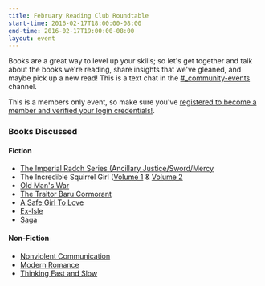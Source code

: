 ```yaml
---
title: February Reading Club Roundtable
start-time: 2016-02-17T18:00:00-08:00
end-time: 2016-02-17T19:00:00-08:00
layout: event
---
```


Books are a great way to level up your skills; so let's get together and talk about the books we're reading, share insights that we've gleaned, and maybe pick up a new read! This is a text chat in the [#\_community-events](https://apprenticeship.slack.com/messages/_community-events/) channel.


This is a members only event, so make sure you've [registered to become a member and verified your login credentials!](https://zee8.typeform.com/to/b9wyG6).

### Books Discussed

#### Fiction
- [The Imperial Radch Series (Ancillary Justice/Sword/Mercy](http://www.amazon.com/gp/product/B0141KAPI6/ref=series_rw_dp_sw)
- The Incredible Squirrel Girl ([Volume 1](http://www.amazon.com/Unbeatable-Squirrel-Girl-Vol-Power-ebook/dp/B013H37TUK/ref=sr_1_1?s=books&ie=UTF8&qid=1455763683&sr=1-1&keywords=Incredible+Squirrel+Girl) & [Volume 2](http://www.amazon.com/gp/product/B017JHJHIW/ref=series_rw_dp_sw)
- [Old Man's War](http://www.amazon.com/Old-Mans-War-John-Scalzi-ebook/dp/B000SEIK2S/ref=sr_1_1?s=digital-text&ie=UTF8&qid=1455763736&sr=1-1&keywords=Old+Mans+War)
- [The Traitor Baru Cormorant](http://www.amazon.com/Traitor-Baru-Cormorant-Seth-Dickinson-ebook/dp/B00V351EOM/ref=sr_1_1?s=digital-text&ie=UTF8&qid=1455763754&sr=1-1)
- [A Safe Girl To Love](http://www.amazon.com/Safe-Girl-Love-Casey-Plett-ebook/dp/B00XNPXEMU/ref=sr_1_1?s=digital-text&ie=UTF8&qid=1455763830&sr=1-1)
- [Ex-Isle](http://www.amazon.com/Ex-Isle-Novel-Ex-Heroes-Peter-Clines-ebook/dp/B00S3RD42S/ref=sr_1_1?s=digital-text&ie=UTF8&qid=1455763851&sr=1-1)
- [Saga](http://www.amazon.com/gp/product/B01AWUHZNM/ref=series_rw_dp_sw)

#### Non-Fiction

- [Nonviolent Communication](http://www.amazon.com/Nonviolent-Communication-Language-Life-Changing-Relationships-ebook/dp/B014OISVU4/ref=sr_1_1?s=digital-text&ie=UTF8&qid=1455763783&sr=1-1&)
- [Modern Romance](http://www.amazon.com/Modern-Romance-Aziz-Ansari/dp/1594206279)
- [Thinking Fast and Slow](http://www.amazon.com/Thinking-Fast-Slow-Daniel-Kahneman/dp/0374533555)
